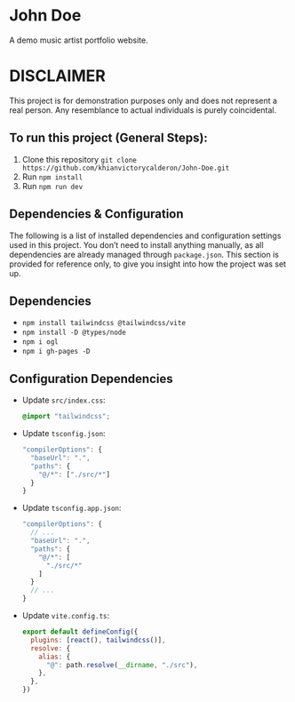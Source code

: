 # John Doe
A demo music artist portfolio website.

# DISCLAIMER
This project is for demonstration purposes only and does not represent a real person. Any resemblance to actual individuals is purely coincidental.

## To run this project (General Steps):
1. Clone this repository `git clone https://github.com/khianvictorycalderon/John-Doe.git`
2. Run `npm install`
3. Run `npm run dev`

## Dependencies & Configuration
The following is a list of installed dependencies and configuration settings used in this project.
You don’t need to install anything manually, as all dependencies are already managed through `package.json`.
This section is provided for reference only, to give you insight into how the project was set up.

## Dependencies
- `npm install tailwindcss @tailwindcss/vite`
- `npm install -D @types/node`
- `npm i ogl`
- `npm i gh-pages -D`

## Configuration Dependencies
- Update `src/index.css`:
  ```css
  @import "tailwindcss";
  ```
- Update `tsconfig.json`:
  ```js
  "compilerOptions": {
    "baseUrl": ".",
    "paths": {
      "@/*": ["./src/*"]
    }
  }
  ```
- Update `tsconfig.app.json`:
  ```js
  "compilerOptions": {
    // ...
    "baseUrl": ".",
    "paths": {
      "@/*": [
        "./src/*"
      ]
    }
    // ...
  }
  ```
- Update `vite.config.ts`:
  ```js
  export default defineConfig({
    plugins: [react(), tailwindcss()],
    resolve: {
      alias: {
        "@": path.resolve(__dirname, "./src"),
      },
    },
  })
  ```